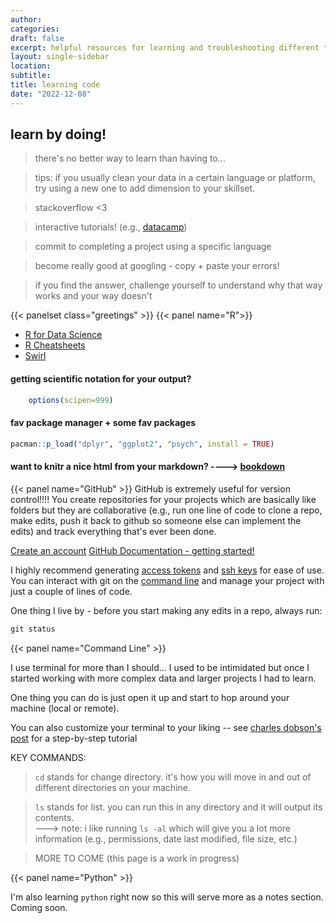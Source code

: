 ```yaml
---
author:
categories:
draft: false
excerpt: helpful resources for learning and troubleshooting different types of code
layout: single-sidebar
location:
subtitle:
title: learning code
date: "2022-12-08"
---
```


<script src="{{< blogdown/postref >}}index_files/clipboard/clipboard.min.js"></script>
<link href="{{< blogdown/postref >}}index_files/xaringanExtra-clipboard/xaringanExtra-clipboard.css" rel="stylesheet" />
<script src="{{< blogdown/postref >}}index_files/xaringanExtra-clipboard/xaringanExtra-clipboard.js"></script>
<script>window.xaringanExtraClipboard(null, {"button":"<i class=\"fa fa-clipboard\"><\/i> Copy Code","success":"<i class=\"fa fa-check\" style=\"color: #90BE6D\"><\/i> Copied!","error":"Press Ctrl+C to Copy"})</script>
<link href="{{< blogdown/postref >}}index_files/font-awesome/css/all.css" rel="stylesheet" />
<link href="{{< blogdown/postref >}}index_files/font-awesome/css/v4-shims.css" rel="stylesheet" />

## learn by doing!

> there's no better way to learn than having to...

>tips:
  > if you usually clean your data in a certain language or platform, try using a new one to add dimension to your skillset.

  > stackoverflow <3

  > interactive tutorials! (e.g., [datacamp](https://www.datacamp.com/?irclickid=1u8RaNyBuxyNRS2w-Vw7PXGtUkAxuMS90QtpU80&irgwc=1&utm_medium=affiliate&utm_source=impact&utm_campaign=000000_1-2334778_2-mix_3-all_4-na_5-na_6-na_7-mp_8-affl-ip_9-na_10-bau_11-Linkbux&utm_content=ONLINE_TRACKING_LINK))

  > commit to completing a project using a specific language

  > become really good at googling - copy + paste your errors!

  > if you find the answer, challenge yourself to understand why that way works and your way doesn't

{{< panelset class="greetings" >}}
{{< panel name="R">}}
  - [R for Data Science](https://r4ds.had.co.nz/)
  - [R Cheatsheets](https://support--rstudio-com.netlify.app/resources/cheatsheets/)
  - [Swirl](https://swirlstats.com/students.html)

  #### getting scientific notation for your output?

  ```r
      options(scipen=999)
  ```

  #### fav package manager + some fav packages
```r
pacman::p_load("dplyr", "ggplot2", "psych", install = TRUE)
```

  #### want to knitr a nice html from your markdown? ----> [bookdown](https://bookdown.org/yihui/rmarkdown/html-document.html)

{{< panel name="GitHub" >}}
  GitHub is extremely useful for version control!!!! You create repositories for your projects which are basically like folders but they are collaborative (e.g., run one line of code to clone a repo, make edits, push it back to github so someone else can implement the edits) and track everything that's ever been done.

  [Create an account](https://github.com/)
  [GitHub Documentation - getting started!](https://docs.github.com/en/get-started/quickstart/hello-world)

  I highly recommend generating [access tokens](https://docs.github.com/en/enterprise-server@3.4/authentication/keeping-your-account-and-data-secure/creating-a-personal-access-token) and [ssh keys](https://docs.github.com/en/authentication/connecting-to-github-with-ssh/generating-a-new-ssh-key-and-adding-it-to-the-ssh-agent) for ease of use. You can interact with git on the [command line](https://git-scm.com/book/en/v2/Getting-Started-First-Time-Git-Setup) and manage your project with just a couple of lines of code.

  One thing I live by - before you start making any edits in a repo, always run:
  ```r
  git status
  ```

{{< panel name="Command Line" >}}

I use terminal for more than I should... I used to be intimidated but once I started working with more complex data and larger projects I had to learn.

One thing you can do is just open it up and start to hop around your machine (local or remote).

You can also customize your terminal to your liking -- see [charles dobson's post](https://medium.com/@charlesdobson/how-to-customize-your-macos-terminal-7cce5823006e) for a step-by-step tutorial 

KEY COMMANDS:

> `cd` stands for change directory. it's how you will move in and out of different directories on your machine.

> `ls` stands for list. you can run this in any directory and it will output its contents.</br>
  ---> note: i like running `ls -al` which will give you a lot more information (e.g., permissions, date last modified, file size, etc.)

> MORE TO COME (this page is a work in progress)

{{< panel name="Python" >}}

I'm also learning `python` right now so this will serve more as a notes section. Coming soon.
